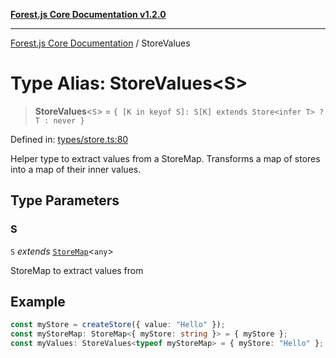 [**Forest.js Core Documentation v1.2.0**](../README.md)

***

[Forest.js Core Documentation](../README.md) / StoreValues

# Type Alias: StoreValues\<S\>

> **StoreValues**\<`S`\> = `{ [K in keyof S]: S[K] extends Store<infer T> ? T : never }`

Defined in: [types/store.ts:80](https://github.com/GrangbelrLurain/forest-js/blob/3b9f0f1236af55b74c90cc45f6935444ec94c11b/packages/core/src/types/store.ts#L80)

Helper type to extract values from a StoreMap.
Transforms a map of stores into a map of their inner values.

## Type Parameters

### S

`S` *extends* [`StoreMap`](StoreMap.md)\<`any`\>

StoreMap to extract values from

## Example

```ts
const myStore = createStore({ value: "Hello" });
const myStoreMap: StoreMap<{ myStore: string }> = { myStore };
const myValues: StoreValues<typeof myStoreMap> = { myStore: "Hello" };
```
